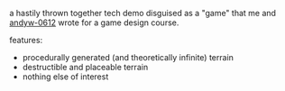 a hastily thrown together tech demo disguised as a "game" that me and [andyw-0612](https://github.com/andyw-0612) wrote for a game design course.

features:
  - procedurally generated (and theoretically infinite) terrain
  - destructible and placeable terrain
  - nothing else of interest
